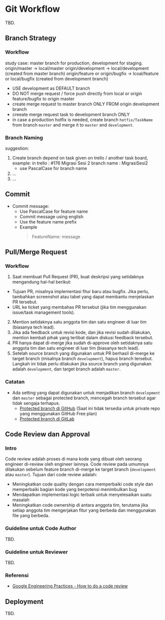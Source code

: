# Git Workflow
TBD.

## Branch Strategy
### Workflow
study case: master branch for production, development for staging.
origin/master -> local/master
origin/development -> local/development (created from master branch)
origin/feature or origin/bugfix -> lcoal/feature or local/bugfix (created from development branch)
* USE development as DEFAULT branch 
* DO NOT merge request / force push directly from local or origin feature/bugfix to origin master
* create merge request to master branch ONLY FROM origin development branch
* creeate merge request task to development branch ONLY
* in case a production hotfix is needed, create branch `hotfix/TaskName` from branch `master`  and merge it to `master` and `development`.
### Branch Naming
suggestion:
1. Create branch depend on task given on trello / another task board, example:
    in trello   : #176 Migrasi Sesi 2
    branch name : MigrasiSesi2
    * use PascalCase for branch name
2. ...
3. ...

## Commit
* Commit message:
  * Use PascalCase for feature name
  * Commit message using english
  * Use the feature name prefix
  * Example
    > FeatureName: message

## Pull/Merge Request
### Workflow
1. Saat membuat Pull Request (PR), buat deskripsi yang setidaknya mengandung hal-hal berikut:
  - Tujuan PR, misalnya implementasi fitur baru atau bugfix. Jika perlu, tambahkan screenshot atau tabel yang dapat membantu menjelaskan PR tersebut.
  - URL ke ticket yang membahas PR tersebut (jika tim menggunakan issue/task management tools).
2. Mention setidaknya satu anggota tim dan satu engineer di luar tim (biasanya tech lead).
3. Jika ada feedback untuk revisi kode, dan jika revisi sudah dilakukan, mention kembali pihak yang terlibat dalam diskusi feedback tersebut.
4. PR hanya dapat di-merge jika sudah di-approve oleh setidaknya satu anggota tim dan satu engineer di luar tim (biasanya tech lead).
5. Setelah source branch yang digunakan untuk PR berhasil di-merge ke target branch (misalnya branch `development`), hapus branch tersebut. Langkah ini tidak perlu dilakukan jika source branch yang digunakan adalah `development`, dan target branch adalah `master`.
### Catatan
- Ada setting yang dapat digunakan untuk menjadikan branch `development` dan `master` sebagai protected branch, mencegah branch tersebut agar tidak sengaja terhapus.
  - [Protected branch di GitHub](https://docs.github.com/en/github/administering-a-repository/about-protected-branches) (Saat ini tidak tersedia untuk private repo yang menggunakan GitHub Free plan)
  - [Protected branch di GitLab](https://docs.gitlab.com/ee/user/project/protected_branches.html)

## Code Review dan Approval
### Intro
Code review adalah proses di mana kode yang dibuat oleh seorang engineer di-review oleh engineer lainnya. Code review pada umumnya dilakukan sebelum feature branch di-merge ke target branch (`development` atau `master`).
Tujuan dari code review adalah:
- Meningkatkan code quality dengan cara memperbaiki code style dan memperbaiki bagian kode yang berpotensi menimbulkan bug
- Mendapatkan implementasi logic terbaik untuk menyelesaikan suatu masalah
- Meningkatkan code ownership di antara anggota tim, terutama jika setiap anggota tim mengerjakan fitur yang berbeda dan menggunakan file yang berbeda.
### Guideline untuk Code Author
TBD.
### Guideline untuk Reviewer
TBD.
### Referensi
- [Google Engineering Practices - How to do a code review](https://google.github.io/eng-practices/review/)

## Deployment
TBD.
